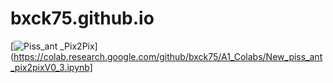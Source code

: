 # bxck75.github.io

[![Piss_ant _Pix2Pix](https://colab.research.google.com/assets/colab-badge.svg)](https://colab.research.google.com/github/bxck75/A1_Colabs/New_piss_ant_pix2pixV0_3.ipynb]

